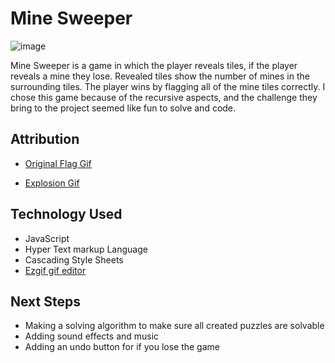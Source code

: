 # Mine Sweeper

![image](https://github.com/MOTLWC/Mine-Sweeper-Project/assets/142592359/748c32bc-a527-4970-8e21-77d47057f48d)


Mine Sweeper is a game in which the player reveals tiles, if the player reveals a mine they lose. Revealed tiles show the number of mines in the surrounding tiles. The player wins by flagging all of the mine tiles correctly.
I chose this game because of the recursive aspects, and the challenge they bring to the project seemed like fun to solve and code.

## Attribution

 - [Original Flag Gif](https://cdn130.picsart.com/310189966116201.gif?to=crop&type=webp&r=40x40&q=50)

 - [Explosion Gif](https://i.gifer.com/origin/62/623cdcca882db2d7efa8d32424a61d29_w200.gif)

## Technology Used

 - JavaScript
 - Hyper Text markup Language
 - Cascading Style Sheets
 - [Ezgif gif editor](https://ezgif.com/maker)

## Next Steps

 - Making a solving algorithm to make sure all created puzzles are solvable
 - Adding sound effects and music
 - Adding an undo button for if you lose the game
